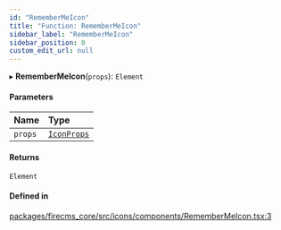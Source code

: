```yaml
---
id: "RememberMeIcon"
title: "Function: RememberMeIcon"
sidebar_label: "RememberMeIcon"
sidebar_position: 0
custom_edit_url: null
---
```


▸ **RememberMeIcon**(`props`): `Element`

#### Parameters

| Name | Type |
| :------ | :------ |
| `props` | [`IconProps`](../types/IconProps.md) |

#### Returns

`Element`

#### Defined in

[packages/firecms_core/src/icons/components/RememberMeIcon.tsx:3](https://github.com/FireCMSco/firecms/blob/d45f3739/packages/firecms_core/src/icons/components/RememberMeIcon.tsx#L3)

